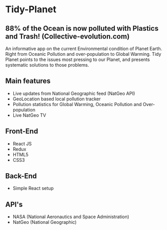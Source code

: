 # Tidy-Planet

## 88% of the Ocean is now polluted with Plastics and Trash! (Collective-evolution.com)

An informative app on the current Environmental condition of Planet Earth. Right from Oceanic Pollution and over-population to Global Warming. Tidy Planet points to the issues most pressing to our Planet, and presents systematic solutions to those problems.

## Main features
- Live updates from National Geographic feed (NatGeo API)
- GeoLocation based local pollution tracker
- Pollution statistics for Global Warming, Oceanic Pollution and Over-population
- Live NatGeo TV

## Front-End
- React JS
- Redux
- HTML5
- CSS3

## Back-End
- Simple React setup

## API's
- NASA (National Aeronautics and Space Administration)
- NatGeo (National Geographic)



